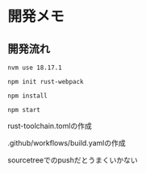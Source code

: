 # 開発メモ

## 開発流れ

```
nvm use 18.17.1

npm init rust-webpack

npm install

npm start
```

rust-toolchain.tomlの作成

.github/workflows/build.yamlの作成

sourcetreeでのpushだとうまくいかない
